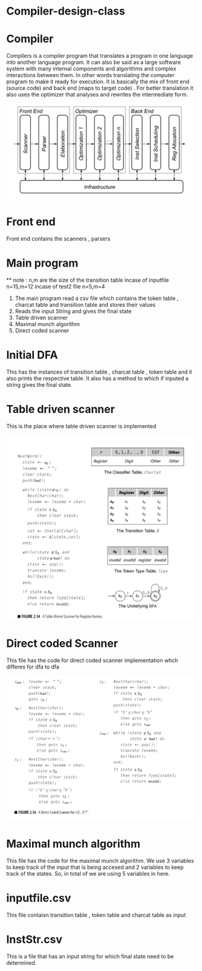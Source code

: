 # Compiler-design-class

# Compiler 
Compilers is a compiler program that translates a program in one language into another language program. It can also be said as a large software system with many internal components and algorithms and complex interactions between them. In other words translating the computer program to make it ready for execution.
 It is basically the mix of front end (source code) and back end (maps to target code) . For better translation it also uses the optimizer that analyses and rewrites the intermediate form. 


![alt text](https://github.com/hridhi/Compiler-design-class-/blob/main/image/compiler.PNG)
# Front end
Front end contains the scanners , parsers 

# Main program
** note : n,m are the size of the transition table
incase of inputfile n=15,m=12
incase of test2 file n=5,m=4
1) The main program read a csv file which contains the token table , charcat table and transition table and stores their values 
2) Reads the input String and gives the final state 
3) Table driven scanner 
4) Maximal munch algorithm 
5) Direct coded scanner 

# Initial DFA 
This has the instances of transition table , charcat table , token table and it also prints the respective table. It also has a method to which if inputed a string gives the final state. 

# Table driven scanner 
This is the place where table driven scanner is implemented 


![alt text](https://github.com/hridhi/Compiler-design-class-/blob/main/image/tabledrivenscanner.PNG)
# Direct coded Scanner 
This file has the code for direct coded scanner implementation whch differes for dfa to dfa 


![alt text](https://github.com/hridhi/Compiler-design-class-/blob/main/image/directcoded.PNG)
# Maximal munch algorithm 
This file has the code for the maximal munch algorithm. We use 3 variables to keep track of the input that is being accesed and 2 variables to keep track of the states. So, in total of we are using 5 variables in here.  

# inputfile.csv 
This file contaisn transition table , token table and charcat table as input 

# InstStr.csv 
This is a file that has an input string for which final state need to be determined. 

